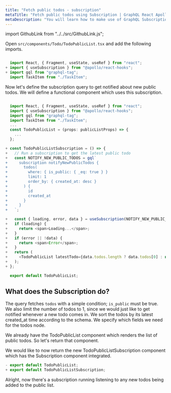 ```yaml
---
title: "Fetch public todos - subscription"
metaTitle: "Fetch public todos using Subscription | GraphQL React Apollo Typescript Tutorial"
metaDescription: "You will learn how to make use of GraphQL Subscriptions to get notified whenever a new todo comes in React app"
---
```


import GithubLink from "../../src/GithubLink.js";

Open `src/components/Todo/TodoPublicList.tsx` and add the following imports.

<GithubLink link="https://github.com/hasura/learn-graphql/blob/master/tutorials/frontend/typescript-react-apollo/app-final/src/components/Todo/TodoPublicList.tsx" text="src/components/Todo/TodoPublicList.tsx" />

```javascript

  import React, { Fragment, useState, useRef } from "react";
+ import { useSubscription } from "@apollo/react-hooks";
+ import gql from "graphql-tag";
  import TaskItem from "./TaskItem";

```

Now let's define the subscription query to get notified about new public todos. We will define a functional component which uses this subscription.

```javascript

  import React, { Fragment, useState, useRef } from "react";
  import { useSubscription } from "@apollo/react-hooks";
  import gql from "graphql-tag";
  import TaskItem from "./TaskItem";
  ...
  const TodoPublicList = (props: publicListProps) => {
    ...
  };

+ const TodoPublicListSubscription = () => {
+   // Run a subscription to get the latest public todo
+   const NOTIFY_NEW_PUBLIC_TODOS = gql`
+     subscription notifyNewPublicTodos {
+       todos(
+         where: { is_public: { _eq: true } }
+         limit: 1
+         order_by: { created_at: desc }
+       ) {
+         id
+         created_at
+       }
+     }
+   `;

+   const { loading, error, data } = useSubscription(NOTIFY_NEW_PUBLIC_TODOS);
+   if (loading) {
+     return <span>Loading...</span>;
+   }
+   if (error || !data) {
+     return <span>Error</span>;
+   }
+   return (
+     <TodoPublicList latestTodo={data.todos.length ? data.todos[0] : null} />
+   );
+ };

  export default TodoPublicList;

```

What does the Subscription do?
-----------------------------

The query fetches `todos` with a simple condition; `is_public` must be true. We also limit the number of todos to 1, since we would just like to get notified whenever a new todo comes in.
We sort the todos by its latest created_at time according to the schema. We specify which fields we need for the todos node.

We already have the TodoPublicList component which renders the list of public todos. So let's return that component.

We would like to now return the new TodoPublicListSubscription component which has the Subscription component integrated.

```javascript
- export default TodoPublicList;
+ export default TodoPublicListSubscription;
```

Alright, now there's a subscription running listening to any new todos being added to the public list.
